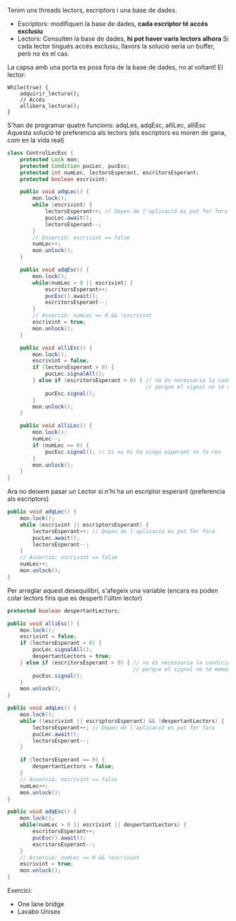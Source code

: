 Tenim uns threads lectors, escriptors i una base de dades.
- Escriptors: modifiquen la base de dades, **cada escriptor té accés exclusiu**
- Lectors: Consulten la base de dades, **hi pot haver varis lectors alhora**
Si cada lector tingués accés exclusiu, llavors la solució seria un buffer, però no és el cas.

La capsa amb una porta es posa fora de la base de dades, no al voltant!
El lector:
```
While(true) {
	adquirir_lectura();
	// Accés
	allibera_lectura();
}
```
S'han de programar quatre funcions: adqLes, adqEsc, alliLec, alliEsc
Aquesta solució té preferencia als lectors (els escriptors es moren de gana, com en la vida real)
```java
class ControlLecEsc {
	protected Lock mon;
	protected Condition pucLec, pucEsc;
	protected int numLec, lectorsEsperant, escritorsEsperant;
	protected boolean escrivint;

	public void adqLec() {
		mon.lock();
		while (escrivint) {
			lectorsEsperant++; // Depen de l'aplicació es pot fer fora
			pucLec.await();
			lectorsEsperant--;
		}
		// Asserció: escrivint == false
		numLec++;
		mon.unlock();
	}

	public void adqEsc() {
		mon.lock();
		while(numLec > 0 || escrivint) {
			escritorsEsperant++;
			pucEsc().await();
			escritorsEsperant--;
		}
		// Asserció: numLec == 0 && !escrivint
		escrivint = true;
		mon.unlock();
	}

	public void alliEsc() {
		mon.lock();
		escrivint = false;
		if (lectorsEsperant > 0) {
			pucLec.signalAll();
		} else if (escritorsEsperant > 0) { // no és necessaria la condició 
										    // perque el signal no té memoria
			pucEsc.signal();
		}
		mon.unlock();
	}

	public void alliLec() {
		mon.lock();
		numLec--;
		if (numLec == 0) {
			pucEsc.signal(); // Si no hi ha ningú esperant no fa res
		}
		mon.unlock();
	}
}
```

Ara no deixem pasar un Lector si n'hi ha un escriptor esperant (preferencia als escriptors)
```java
public void adqLec() {
	mon.lock();
	while (escrivint || escriptorsEsperant) {
		lectorsEsperant++; // Depen de l'aplicació es pot fer fora
		pucLec.await();
		lectorsEsperant--;
	}
	// Asserció: escrivint == false
	numLec++;
	mon.unlock();
}
```

Per arreglar aquest desequilibri, s'afegeix una variable (encara es poden colar lectors fins que es desperti l'últim lector)
```java
protected boolean despertantLectors;

public void alliEsc() {
	mon.lock();
	escrivint = false;
	if (lectorsEsperant > 0) {
		pucLec.signalAll();
		despertantLectors = true;
	} else if (escritorsEsperant > 0) { // no és necessaria la condició 
										// perque el signal no té memoria
		pucEsc.signal();
	}
	mon.unlock();
}

public void adqLec() {
	mon.lock();
	while ((escrivint || escriptorsEsperant) && !despertantLectors) {
		lectorsEsperant++; // Depen de l'aplicació es pot fer fora
		pucLec.await();
		lectorsEsperant--;
	}

	if (lectorsEsperant == 0) {
		despertantLectors = false;
	}
	// Asserció: escrivint == false
	numLec++;
	mon.unlock();
}

public void adqEsc() {
	mon.lock();
	while(numLec > 0 || escrivint || despertantLectors) {
		escritorsEsperant++;
		pucEsc().await();
		escritorsEsperant--;
	}
	// Asserció: numLec == 0 && !escrivint
	escrivint = true;
	mon.unlock();
}

```

Exercici:
- One lane bridge
- Lavabo Unisex
